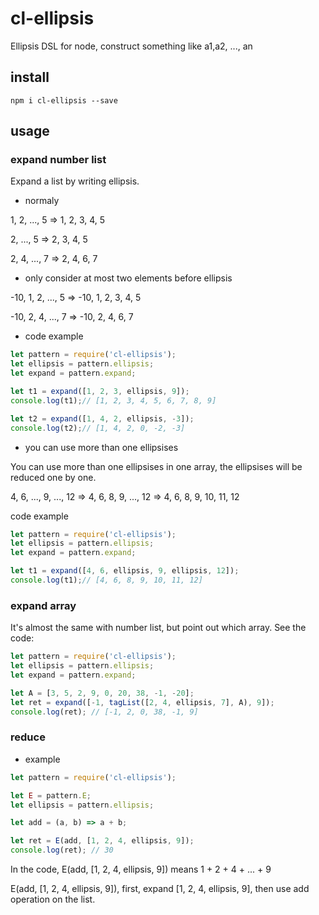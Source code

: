 # cl-ellipsis

Ellipsis DSL for node, construct something like a1,a2, ..., an

## install

`npm i cl-ellipsis --save`

## usage

### expand number list

Expand a list by writing ellipsis.

- normaly

1, 2, ..., 5 => 1, 2, 3, 4, 5

2, ..., 5 => 2, 3, 4, 5

2, 4, ..., 7 => 2, 4, 6, 7

- only consider at most two elements before ellipsis

-10, 1, 2, ..., 5 => -10, 1, 2, 3, 4, 5

-10, 2, 4, ..., 7 => -10, 2, 4, 6, 7

- code example

```js
let pattern = require('cl-ellipsis');
let ellipsis = pattern.ellipsis;
let expand = pattern.expand;

let t1 = expand([1, 2, 3, ellipsis, 9]); 
console.log(t1);// [1, 2, 3, 4, 5, 6, 7, 8, 9]

let t2 = expand([1, 4, 2, ellipsis, -3]);
console.log(t2);// [1, 4, 2, 0, -2, -3]
```

- you can use more than one ellipsises

You can use more than one ellipsises in one array, the ellipsises will be reduced one by one.

4, 6, ..., 9, ..., 12 => 4, 6, 8, 9, ..., 12 => 4, 6, 8, 9, 10, 11, 12

code example

```js
let pattern = require('cl-ellipsis');
let ellipsis = pattern.ellipsis;
let expand = pattern.expand;

let t1 = expand([4, 6, ellipsis, 9, ellipsis, 12]); 
console.log(t1);// [4, 6, 8, 9, 10, 11, 12]
```

### expand array

It's almost the same with number list, but point out which array. See the code:

```js
let pattern = require('cl-ellipsis');
let ellipsis = pattern.ellipsis;
let expand = pattern.expand;

let A = [3, 5, 2, 9, 0, 20, 38, -1, -20];
let ret = expand([-1, tagList([2, 4, ellipsis, 7], A), 9]);
console.log(ret); // [-1, 2, 0, 38, -1, 9]
```

### reduce

- example

```js
let pattern = require('cl-ellipsis');

let E = pattern.E;
let ellipsis = pattern.ellipsis;

let add = (a, b) => a + b;

let ret = E(add, [1, 2, 4, ellipsis, 9]);
console.log(ret); // 30
```

In the code, E(add, [1, 2, 4, ellipsis, 9]) means 1 + 2 + 4 + ... + 9

E(add, [1, 2, 4, ellipsis, 9]), first, expand [1, 2, 4, ellipsis, 9], then use add operation on the list.
